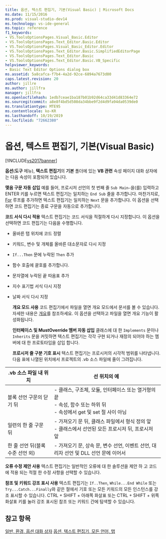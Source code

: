 ```yaml
---
title: 옵션, 텍스트 편집기, 기본(Visual Basic) | Microsoft Docs
ms.date: 11/15/2016
ms.prod: visual-studio-dev14
ms.technology: vs-ide-general
ms.topic: reference
f1_keywords:
- VS.ToolsOptionsPages.Visual_Basic.Editor
- VS.ToolsOptionsPages.Text_Editor.Basic.Editor
- VS.ToolsOptionsPages.Visual_Basic_Editor.Editor
- VS.ToolsOptionsPages.Text_Editor.Basic.SimplifiedEditorPage
- VS.ToolsOptionsPages.Text_Editor.Basic
- VS.ToolsOptionsPages.Text_Editor.Basic.VB_Specific
helpviewer_keywords:
- Basic Text Editor Options dialog box
ms.assetid: 5a8cafca-f7b4-4a2d-92ce-6894a7673d00
caps.latest.revision: 20
author: jillre
ms.author: jillfra
manager: jillfra
ms.openlocfilehash: 1edb7ceae1ba187b01b92d64ca33d41d83364e72
ms.sourcegitcommit: a8e8f4bd5d508da34bbe9f2d4d9fa94da0539de0
ms.translationtype: MTE95
ms.contentlocale: ko-KR
ms.lasthandoff: 10/19/2019
ms.locfileid: "72662380"
---
```

# <a name="options-text-editor-basic-visual-basic"></a>옵션, 텍스트 편집기, 기본(Visual Basic)
[!INCLUDE[vs2017banner](../../includes/vs2017banner.md)]

**옵션**(**도구** 메뉴), **텍스트 편집기**의 **기본** 폴더에 있는 **VB 관련** 속성 페이지 대화 상자에는 다음 속성이 포함되어 있습니다.

 **맺음 구문 자동 삽입** 예를 들어, 프로시저 선언의 첫 번째 줄 `Sub Main—`을(를) 입력하고 ENTER 키를 누르면 텍스트 편집기는 일치하는 `End Sub` 줄을 추가합니다. 마찬가지로, [For](https://msdn.microsoft.com/library/f5fc0d51-67ce-4c36-9f09-31c9a91c94e9) 루프를 추가하면 텍스트 편집기는 일치하는 `Next` 문을 추가합니다. 이 옵션을 선택하면 코드 편집기는 종료 구문을 자동으로 추가합니다.

 **코드 서식 다시 적용** 텍스트 편집기는 코드 서식을 적절하게 다시 지정합니다. 이 옵션을 선택하면 코드 편집기는 다음을 수행합니다.

- 올바른 탭 위치에 코드 정렬

- 키워드, 변수 및 개체를 올바른 대소문자로 다시 지정

- `If...Then` 문에 누락된 `Then` 추가

- 함수 호출에 괄호를 추가합니다.

- 문자열에 누락된 끝 따옴표 추가

- 지수 표기법 서식 다시 지정

- 날짜 서식 다시 지정

  **개요 모드 사용** 코드 편집기에서 파일을 열면 개요 모드에서 문서를 볼 수 있습니다. 자세한 내용은 [개요](../../ide/outlining.md)를 참조하세요. 이 옵션을 선택하고 파일을 열면 개요 기능이 활성화됩니다.

  **인터페이스 및 MustOverride 멤버 자동 삽입** 클래스에 대 한 `Implements` 문이나 `Inherits` 문을 커밋하면 텍스트 편집기는 각각 구현 되거나 재정의 되어야 하는 멤버에 대 한 프로토타입을 삽입 합니다.

  **프로시저 줄 구분 기호 표시** 텍스트 편집기는 프로시저의 시각적 범위를 나타냅니다. 다음 표에 나열된 위치에서 프로젝트의 .vb 소스 파일에 줄이 그려집니다.

|.vb 소스 파일 내 위치|선 위치의 예|
|---------------------------------|------------------------------|
|블록 선언 구문의 닫기 뒤|-   클래스, 구조체, 모듈, 인터페이스 또는 열거형의 끝<br />-   속성, 함수 또는 하위 뒤<br />-   속성에서 get 및 set 절 사이 아님|
|일련의 한 줄 구문 뒤|-   가져오기 문 뒤, 클래스 파일에서 형식 정의 앞<br />-   클래스에서 선언된 모든 프로시저 뒤, 프로시저 앞|
|한 줄 선언 뒤(블록 수준 선언 외)|-   가져오기 문, 상속 문, 변수 선언, 이벤트 선언, 대리자 선언 및 DLL 선언 문에 이어서|

 **오류 수정 제안 사용** 텍스트 편집기는 일반적인 오류에 대 한 솔루션을 제안 하 고 코드에 적용 되는 적절 한 수정 사항을 선택할 수 있습니다.

 **참조 및 키워드 강조 표시 사용** 텍스트 편집기는 `If..Then`, `While...End While` 또는 `Try...Catch...Finally`와 같은 절에서 기호 또는 모든 키워드의 모든 인스턴스를 강조 표시할 수 있습니다. CTRL + SHIFT + 아래쪽 화살표 또는 CTRL + SHIFT + 위쪽 화살표 키를 눌러 강조 표시된 참조 또는 키워드 간에 탐색할 수 있습니다.

## <a name="see-also"></a>참고 항목
 [일반, 환경, 옵션 대화 상자](../../ide/reference/general-environment-options-dialog-box.md) [옵션, 텍스트 편집기, 모든 언어, 탭](../../ide/reference/options-text-editor-all-languages-tabs.md)

